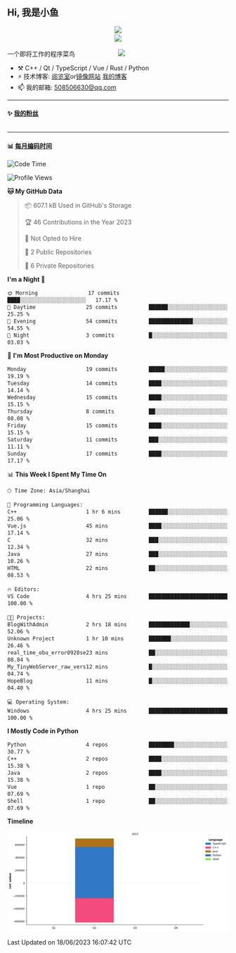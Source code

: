 <!--
**小鱼/小鱼** is a ✨ _special_ ✨ repository because its `README.md` (this file) appears on your GitHub profile.

Here are some ideas to get you started:

- 🔭 I’m currently working on ...
- 🌱 I’m currently learning ...
- 👯 I’m looking to collaborate on ...
- 🤔 I’m looking for help with ...
- 💬 Ask me about ...
- 📫 How to reach me: ...
- 😄 Pronouns: ...
- ⚡ Fun fact: ...
-->

## Hi, 我是小鱼

<div align=center><img src="https://profile-counter.glitch.me/XiaoYuer2022/count.svg"></div>



<div align=center><img src="https://streak-stats.demolab.com?user=XiaoYuer2022&locale=zh_Hans"></div>



[<img align="right" width="50%" src="https://github-readme-stats-ouuan.vercel.app/api?username=XiaoYuer2022&show_icons=true">](https://metrics.lecoq.io/xlz122#gh-light-mode-only)

一个即将工作的程序菜鸟

-   :hammer_and_pick: C++ / Qt / TypeScript / Vue / Rust / Python
-   ⚡ 技术博客: [阅览室](https://haoxx.netlify.app/)or[镜像网站](https://haoxx.top/)  [我的博客](https://haoxx.site/)
-   📫 我的邮箱: 508506630@qq.com

---

#### :sparkles: [我的粉丝](https://github.com/XiaoYuer2022?tab=followers)

<!--START_SECTION:followers-->
<table>
  </tr>
</table>
<!--END_SECTION:followers-->

---

#### :bar_chart: [每月编码时间](https://github.com/muety/wakapi)

<!--START_SECTION:waka-->
![Code Time](http://img.shields.io/badge/Code%20Time-35%20hrs%2049%20mins-blue)

![Profile Views](http://img.shields.io/badge/Profile%20Views-19-blue)

**🐱 My GitHub Data** 

> 📦 607.1 kB Used in GitHub's Storage 
 > 
> 🏆 46 Contributions in the Year 2023
 > 
> 🚫 Not Opted to Hire
 > 
> 📜 2 Public Repositories 
 > 
> 🔑 6 Private Repositories 
 > 
**I'm a Night 🦉** 

```text
🌞 Morning                17 commits          ████░░░░░░░░░░░░░░░░░░░░░   17.17 % 
🌆 Daytime                25 commits          ██████░░░░░░░░░░░░░░░░░░░   25.25 % 
🌃 Evening                54 commits          ██████████████░░░░░░░░░░░   54.55 % 
🌙 Night                  3 commits           █░░░░░░░░░░░░░░░░░░░░░░░░   03.03 % 
```
📅 **I'm Most Productive on Monday** 

```text
Monday                   19 commits          █████░░░░░░░░░░░░░░░░░░░░   19.19 % 
Tuesday                  14 commits          ████░░░░░░░░░░░░░░░░░░░░░   14.14 % 
Wednesday                15 commits          ████░░░░░░░░░░░░░░░░░░░░░   15.15 % 
Thursday                 8 commits           ██░░░░░░░░░░░░░░░░░░░░░░░   08.08 % 
Friday                   15 commits          ████░░░░░░░░░░░░░░░░░░░░░   15.15 % 
Saturday                 11 commits          ███░░░░░░░░░░░░░░░░░░░░░░   11.11 % 
Sunday                   17 commits          ████░░░░░░░░░░░░░░░░░░░░░   17.17 % 
```


📊 **This Week I Spent My Time On** 

```text
🕑︎ Time Zone: Asia/Shanghai

💬 Programming Languages: 
C++                      1 hr 6 mins         ██████░░░░░░░░░░░░░░░░░░░   25.06 % 
Vue.js                   45 mins             ████░░░░░░░░░░░░░░░░░░░░░   17.14 % 
C                        32 mins             ███░░░░░░░░░░░░░░░░░░░░░░   12.34 % 
Java                     27 mins             ███░░░░░░░░░░░░░░░░░░░░░░   10.26 % 
HTML                     22 mins             ██░░░░░░░░░░░░░░░░░░░░░░░   08.53 % 

🔥 Editors: 
VS Code                  4 hrs 25 mins       █████████████████████████   100.00 % 

🐱‍💻 Projects: 
BlogWithAdmin            2 hrs 18 mins       █████████████░░░░░░░░░░░░   52.06 % 
Unknown Project          1 hr 10 mins        ███████░░░░░░░░░░░░░░░░░░   26.46 % 
real_time_obu_error0920se23 mins             ██░░░░░░░░░░░░░░░░░░░░░░░   08.84 % 
My_TinyWebServer_raw_vers12 mins             █░░░░░░░░░░░░░░░░░░░░░░░░   04.74 % 
HopeBlog                 11 mins             █░░░░░░░░░░░░░░░░░░░░░░░░   04.40 % 

💻 Operating System: 
Windows                  4 hrs 25 mins       █████████████████████████   100.00 % 
```

**I Mostly Code in Python** 

```text
Python                   4 repos             ████████░░░░░░░░░░░░░░░░░   30.77 % 
C++                      2 repos             ████░░░░░░░░░░░░░░░░░░░░░   15.38 % 
Java                     2 repos             ████░░░░░░░░░░░░░░░░░░░░░   15.38 % 
Vue                      1 repo              ██░░░░░░░░░░░░░░░░░░░░░░░   07.69 % 
Shell                    1 repo              ██░░░░░░░░░░░░░░░░░░░░░░░   07.69 % 
```



**Timeline**

![Lines of Code chart](https://raw.githubusercontent.com/XiaoYuer2022/XiaoYuer2022/main/assets/bar_graph.png)


 Last Updated on 18/06/2023 16:07:42 UTC
<!--END_SECTION:waka-->
